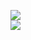 [![](https://img.shields.io/badge/Made%20With-Github%20Spray-lightgrey.svg?style=for-the-badge&logo=github)](https://github.com/Annihil/github-spray#6430)  
[![](https://i.imgur.com/2DrTn0Z.gif)](https://github.com/Annihil/github-spray)